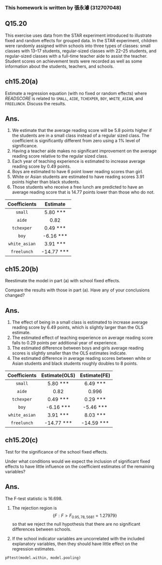 
### This homework is written by 張永濬 (312707048)

## **Q15.20** ##

This exercise uses data from the STAR experiment introduced to illustrate fixed and random effects for grouped data. In the STAR experiment, children were randomly assigned within schools into three types of classes: small classes with $13–17$ students, regular-sized classes with $22–25$ students, and regular-sized classes with a full-time teacher aide to assist the teacher. Student scores on achievement tests were recorded as well as some information about the students, teachers, and schools.

## ch15.20(a)
Estimate a regression equation (with no fixed or random effects) where $READSCORE$ is related to `SMALL`, `AIDE`, `TCHEXPER`, `BOY`, `WHITE_ASIAN`, and `FREELUNCH`. Discuss the results.

## **Ans.**
1. We estimate that the average reading score will be 5.8 points higher if the students are in a small class instead of a regular sized class. The coefficient is significantly different from zero using a 1% level of significance.
2. Having a teacher aide makes no significant improvement on the average reading score relative to the regular sized class.
3. Each year of teaching experience is estimated to increase average reading score by 0.49 points.
4. Boys are estimated to have 6 point lower reading scores than girl.
5. White or Asian students are estimated to have reading scores 3.91 points higher than black students.
6. Those students who receive a free lunch are predicted to have an average reading score that is 14.77 points lower than those who do not.

| Coefficients  |  Estimate    | 
|:-------------:|:------------:|
| `small`       |   5.80 ***   |
| `aide`        |   0.82       |
| `tchexper`    |   0.49 ***   |
| `boy`         |  -6.16 ***   |
| `white_asian` |   3.91 ***   |
| `freelunch`   | -14.77 ***   |

## ch15.20(b)
Reestimate the model in part (a) with school fixed effects. 

Compare the results with those in part (a). Have any of your conclusions changed? 

## **Ans.**
1. The effect of being in a small class is estimated to increase average reading score by 6.49 points, which is slightly larger than the OLS estimate.
2. The estimated effect of teaching experience on average reading score falls to 0.29 points per additional year of experience.
3. The estimated difference between boys and girls average reading scores is slightly smaller than the OLS estimates indicate.
4. The estimated difference in average reading scores between white or Asian students and black students roughly doubles to 8 points.


| Coefficients|  Estimate(OLS)  | Estimate(FE)  |
|:-------------:|:---------------:|:-----------:|
| `small`       |   5.80 ***      |6.49   ***   |
| `aide`        |   0.82          |0.996        |
| `tchexper`    |   0.49 ***      |0.29   ***   |
| `boy`         |  -6.16 ***      |-5.46  ***   |
| `white_asian` |   3.91 ***      |8.03   ***   |
| `freelunch`   | -14.77 ***      |-14.59 ***   |

## ch15.20(c)
Test for the significance of the school fixed effects.

Under what conditions would we expect the inclusion of significant fixed effects to have little influence on the coefficient estimates of the remaining variables?

## **Ans.**
The F-test statistic is $16.698$.

1. The rejection region is $$\{F:F>F_{0.95,78,5681} = 1.27979\}$$ so that we reject the null hypothesis that there are no significant differences between schools.

2. If the school indicator variables are uncorrelated with the included explanatory variables, then they should have little effect on the regression estimates.

```{r}
pFtest(model.within, model.pooling)
```

